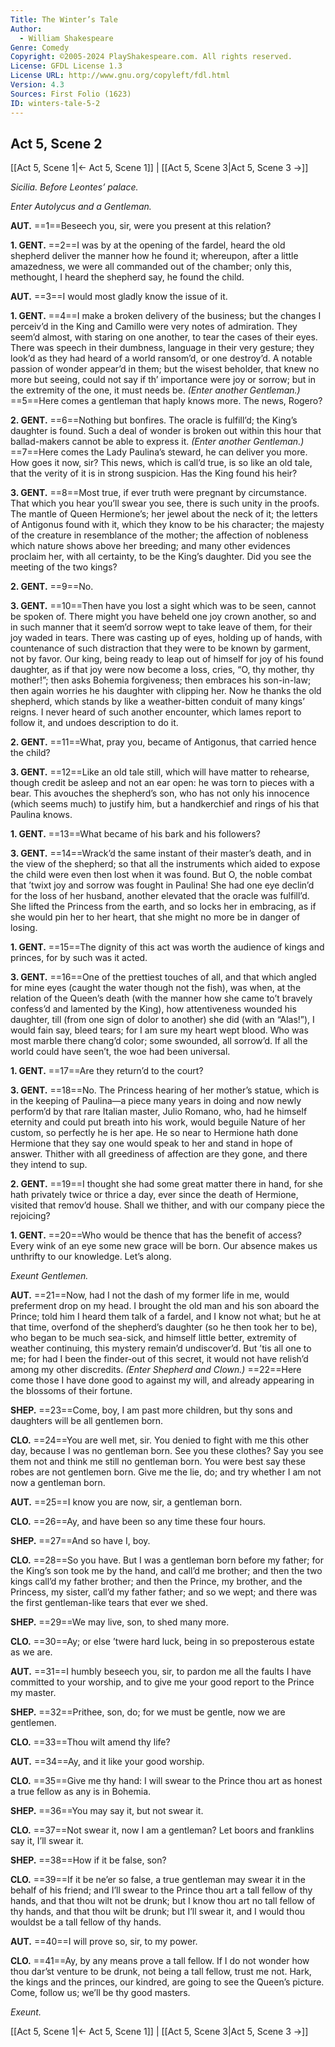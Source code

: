 ```yaml
---
Title: The Winter’s Tale
Author: 
  - William Shakespeare
Genre: Comedy
Copyright: ©2005-2024 PlayShakespeare.com. All rights reserved.
License: GFDL License 1.3
License URL: http://www.gnu.org/copyleft/fdl.html
Version: 4.3
Sources: First Folio (1623)
ID: winters-tale-5-2
---
```


## Act 5, Scene 2
[[Act 5, Scene 1|← Act 5, Scene 1]] | [[Act 5, Scene 3|Act 5, Scene 3 →]]

*Sicilia. Before Leontes’ palace.*

*Enter Autolycus and a Gentleman.*

**AUT.**
==1==Beseech you, sir, were you present at this relation?

**1. GENT.**
==2==I was by at the opening of the fardel, heard the old shepherd deliver the manner how he found it; whereupon, after a little amazedness, we were all commanded out of the chamber; only this, methought, I heard the shepherd say, he found the child.

**AUT.**
==3==I would most gladly know the issue of it.

**1. GENT.**
==4==I make a broken delivery of the business; but the changes I perceiv’d in the King and Camillo were very notes of admiration. They seem’d almost, with staring on one another, to tear the cases of their eyes. There was speech in their dumbness, language in their very gesture; they look’d as they had heard of a world ransom’d, or one destroy’d. A notable passion of wonder appear’d in them; but the wisest beholder, that knew no more but seeing, could not say if th’ importance were joy or sorrow; but in the extremity of the one, it must needs be.
*(Enter another Gentleman.)*
==5==Here comes a gentleman that haply knows more. The news, Rogero?

**2. GENT.**
==6==Nothing but bonfires. The oracle is fulfill’d; the King’s daughter is found. Such a deal of wonder is broken out within this hour that ballad-makers cannot be able to express it.
*(Enter another Gentleman.)*
==7==Here comes the Lady Paulina’s steward, he can deliver you more. How goes it now, sir? This news, which is call’d true, is so like an old tale, that the verity of it is in strong suspicion. Has the King found his heir?

**3. GENT.**
==8==Most true, if ever truth were pregnant by circumstance. That which you hear you’ll swear you see, there is such unity in the proofs. The mantle of Queen Hermione’s; her jewel about the neck of it; the letters of Antigonus found with it, which they know to be his character; the majesty of the creature in resemblance of the mother; the affection of nobleness which nature shows above her breeding; and many other evidences proclaim her, with all certainty, to be the King’s daughter. Did you see the meeting of the two kings?

**2. GENT.**
==9==No.

**3. GENT.**
==10==Then have you lost a sight which was to be seen, cannot be spoken of. There might you have beheld one joy crown another, so and in such manner that it seem’d sorrow wept to take leave of them, for their joy waded in tears. There was casting up of eyes, holding up of hands, with countenance of such distraction that they were to be known by garment, not by favor. Our king, being ready to leap out of himself for joy of his found daughter, as if that joy were now become a loss, cries, “O, thy mother, thy mother!”; then asks Bohemia forgiveness; then embraces his son-in-law; then again worries he his daughter with clipping her. Now he thanks the old shepherd, which stands by like a weather-bitten conduit of many kings’ reigns. I never heard of such another encounter, which lames report to follow it, and undoes description to do it.

**2. GENT.**
==11==What, pray you, became of Antigonus, that carried hence the child?

**3. GENT.**
==12==Like an old tale still, which will have matter to rehearse, though credit be asleep and not an ear open: he was torn to pieces with a bear. This avouches the shepherd’s son, who has not only his innocence (which seems much) to justify him, but a handkerchief and rings of his that Paulina knows.

**1. GENT.**
==13==What became of his bark and his followers?

**3. GENT.**
==14==Wrack’d the same instant of their master’s death, and in the view of the shepherd; so that all the instruments which aided to expose the child were even then lost when it was found. But O, the noble combat that ’twixt joy and sorrow was fought in Paulina! She had one eye declin’d for the loss of her husband, another elevated that the oracle was fulfill’d. She lifted the Princess from the earth, and so locks her in embracing, as if she would pin her to her heart, that she might no more be in danger of losing.

**1. GENT.**
==15==The dignity of this act was worth the audience of kings and princes, for by such was it acted.

**3. GENT.**
==16==One of the prettiest touches of all, and that which angled for mine eyes (caught the water though not the fish), was when, at the relation of the Queen’s death (with the manner how she came to’t bravely confess’d and lamented by the King), how attentiveness wounded his daughter, till (from one sign of dolor to another) she did (with an “Alas!”), I would fain say, bleed tears; for I am sure my heart wept blood. Who was most marble there chang’d color; some swounded, all sorrow’d. If all the world could have seen’t, the woe had been universal.

**1. GENT.**
==17==Are they return’d to the court?

**3. GENT.**
==18==No. The Princess hearing of her mother’s statue, which is in the keeping of Paulina—a piece many years in doing and now newly perform’d by that rare Italian master, Julio Romano, who, had he himself eternity and could put breath into his work, would beguile Nature of her custom, so perfectly he is her ape. He so near to Hermione hath done Hermione that they say one would speak to her and stand in hope of answer. Thither with all greediness of affection are they gone, and there they intend to sup.

**2. GENT.**
==19==I thought she had some great matter there in hand, for she hath privately twice or thrice a day, ever since the death of Hermione, visited that remov’d house. Shall we thither, and with our company piece the rejoicing?

**1. GENT.**
==20==Who would be thence that has the benefit of access? Every wink of an eye some new grace will be born. Our absence makes us unthrifty to our knowledge. Let’s along.

*Exeunt Gentlemen.*

**AUT.**
==21==Now, had I not the dash of my former life in me, would preferment drop on my head. I brought the old man and his son aboard the Prince; told him I heard them talk of a fardel, and I know not what; but he at that time, overfond of the shepherd’s daughter (so he then took her to be), who began to be much sea-sick, and himself little better, extremity of weather continuing, this mystery remain’d undiscover’d. But ’tis all one to me; for had I been the finder-out of this secret, it would not have relish’d among my other discredits.
*(Enter Shepherd and Clown.)*
==22==Here come those I have done good to against my will, and already appearing in the blossoms of their fortune.

**SHEP.**
==23==Come, boy, I am past more children, but thy sons and daughters will be all gentlemen born.

**CLO.**
==24==You are well met, sir. You denied to fight with me this other day, because I was no gentleman born. See you these clothes? Say you see them not and think me still no gentleman born. You were best say these robes are not gentlemen born. Give me the lie, do; and try whether I am not now a gentleman born.

**AUT.**
==25==I know you are now, sir, a gentleman born.

**CLO.**
==26==Ay, and have been so any time these four hours.

**SHEP.**
==27==And so have I, boy.

**CLO.**
==28==So you have. But I was a gentleman born before my father; for the King’s son took me by the hand, and call’d me brother; and then the two kings call’d my father brother; and then the Prince, my brother, and the Princess, my sister, call’d my father father; and so we wept; and there was the first gentleman-like tears that ever we shed.

**SHEP.**
==29==We may live, son, to shed many more.

**CLO.**
==30==Ay; or else ’twere hard luck, being in so preposterous estate as we are.

**AUT.**
==31==I humbly beseech you, sir, to pardon me all the faults I have committed to your worship, and to give me your good report to the Prince my master.

**SHEP.**
==32==Prithee, son, do; for we must be gentle, now we are gentlemen.

**CLO.**
==33==Thou wilt amend thy life?

**AUT.**
==34==Ay, and it like your good worship.

**CLO.**
==35==Give me thy hand: I will swear to the Prince thou art as honest a true fellow as any is in Bohemia.

**SHEP.**
==36==You may say it, but not swear it.

**CLO.**
==37==Not swear it, now I am a gentleman? Let boors and franklins say it, I’ll swear it.

**SHEP.**
==38==How if it be false, son?

**CLO.**
==39==If it be ne’er so false, a true gentleman may swear it in the behalf of his friend; and I’ll swear to the Prince thou art a tall fellow of thy hands, and that thou wilt not be drunk; but I know thou art no tall fellow of thy hands, and that thou wilt be drunk; but I’ll swear it, and I would thou wouldst be a tall fellow of thy hands.

**AUT.**
==40==I will prove so, sir, to my power.

**CLO.**
==41==Ay, by any means prove a tall fellow. If I do not wonder how thou dar’st venture to be drunk, not being a tall fellow, trust me not. Hark, the kings and the princes, our kindred, are going to see the Queen’s picture. Come, follow us; we’ll be thy good masters.

*Exeunt.*

[[Act 5, Scene 1|← Act 5, Scene 1]] | [[Act 5, Scene 3|Act 5, Scene 3 →]]